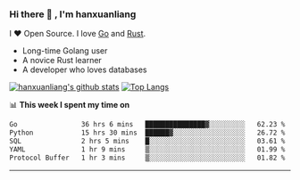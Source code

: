 ### Hi there 👋 , I'm hanxuanliang

<!--
**hanxuanliang/hanxuanliang** is a ✨ _special_ ✨ repository because its `README.md` (this file) appears on your GitHub profile.

Here are some ideas to get you started:

- 🔭 I’m currently working on ...
- 🌱 I’m currently learning ...
- 👯 I’m looking to collaborate on ...
- 🤔 I’m looking for help with ...
- 💬 Ask me about ...
- 📫 How to reach me: ...
- 😄 Pronouns: ...
- ⚡ Fun fact: ...
-->
I ❤ Open Source. I love [Go](https://golang.org) and [Rust](https://www.rust-lang.org/zh-CN/).

* Long-time Golang user
* A novice Rust learner
* A developer who loves databases

[![hanxuanliang's github stats](https://github-readme-stats.vercel.app/api/top-langs/?username=hanxuanliang&hide=html)](https://github.com/anuraghazra/github-readme-stats)
[![Top Langs](https://github-readme-stats.vercel.app/api?username=hanxuanliang&show_icons=true&count_private=true&line_height=40)](https://github.com/anuraghazra/github-readme-stats)

📊 **This week I spent my time on**
<!--START_SECTION:waka-->

```txt
Go                36 hrs 6 mins   ███████████████▓░░░░░░░░░   62.23 %
Python            15 hrs 30 mins  ██████▓░░░░░░░░░░░░░░░░░░   26.72 %
SQL               2 hrs 5 mins    █░░░░░░░░░░░░░░░░░░░░░░░░   03.61 %
YAML              1 hr 9 mins     ▒░░░░░░░░░░░░░░░░░░░░░░░░   01.99 %
Protocol Buffer   1 hr 3 mins     ▒░░░░░░░░░░░░░░░░░░░░░░░░   01.82 %
```

<!--END_SECTION:waka-->

***
